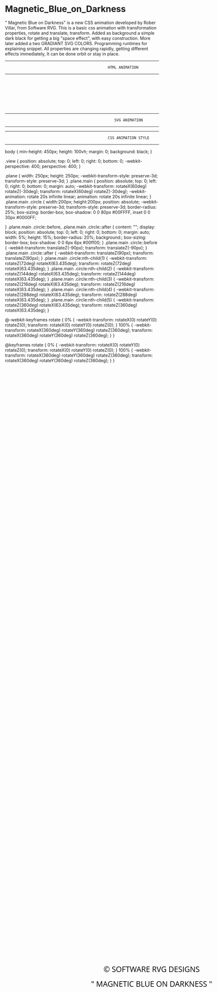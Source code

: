 # Magnetic_Blue_on_Darkness
" Magnetic Blue on Darkness" is a new CSS animation developed by Rober Villar, from Software RVG. This is a basic css animation with transformation properties, rotate and translate, transform. Added as background a simple dark black for getting a big "space effect", with easy construction. More later added a two GRADIANT SVG COLORS. Programming runtimes for explaining snippet.  All properties are changing rapidly, getting different effects immediately, It can be done orbit or stay in place. 

<meta name="generator" content="Software RVG HTML Editor (www.softwarervg.com)">
    <meta name="dcterms.created" content="sa., 03 ago. 2016 01:25:28 GMT">
    <meta name="Software RVG Designs...designing Future" content="css,,development,by;Software-RVG">
    <meta name="keywords" content="css,,Software RVG,3D animation,designs,creative work,artistic work">
    <title>css  animation "magnetic blue on darkness"</title>
    
    
_____________________________________________________________________________________________________________________________

                                                   HTML ANIMATION 

____________________________________________________________________________________________________________________________
    
<div class="view">
  <div class="plane main">
    <div class="circle"></div>
    <div class="circle"></div>
    <div class="circle"></div>
    <div class="circle"></div>
    <div class="circle"></div>
    <div class="circle"></div>
  </div>
</div>
<html><head></head><body><div id="svg-text"><canvas width="800" height="100" style="display: block; touch-action: none; -webkit-user-select: none; -webkit-tap-highlight-color: rgba(0, 24, 88, 0.8);
width: 800px;height: 100px;"></canvas></div>

<style>
      
______________________________________________________________________________________________________________________________

                                                       SET STYLE
                                                       
______________________________________________________________________________________________________________________________
/* Main styles */
@import url(http://fonts.googleapis.com/css?family=Open+Sans:800);

.text {
  fill: url(#gr-radial);
}

/* Other styles */
body {
  min-height: 450px;
  height: 100vh;
  margin: 0; }
body sgv {
  
  background-size: .1em 100%;
  font: 1.1em/1 Open Sans, Impact;
  text-transform: uppercase;
  margin: 0;
}

body text {

  background-size: .1em 100%;
  font: 1.1em/1 Open Sans, Impact;
  text-transform: uppercase;
  margin: 0;
}

svg {
  position: absolute;
  width: 100%;
  height: 140%;
  margin-top:-40px;
}


    </style>
    
    
    
_____________________________________________________________________________________________________________________________

                                                      SVG ANIMATION
                                                     
_____________________________________________________________________________________________________________________________

<div class:"text"="">

<svg viewBox="0 0 600 300">
 <!-- Gradient -->
  <radialGradient id="gr-radial" cx="50%" cy="50%" r="70%">
    <!-- Animation for radius of gradient -->
    <animate attributeName="r" values="0%;150%;100%;0%" dur="3s" repeatCount="indefinite"></animate>
    <!-- Animation for colors of stop-color -->
    <stop stop-color="#FFFf00" offset="0">
      <animate attributeName="stop-color" values="#0000FF;#ffff00;#00FF00;#FF0000;#00FF00;#0000FF;#FFFF00;#00FF00;#FF0000;#0000FF;#FFFF00;#FF0000" dur="20s" repeatCount="indefinite"></animate>
    </stop>
    <stop stop-color="rgba(55,55,55,0)" offset="100%"></stop>
  </radialGradient>
  
 
  <!-- Text -->
  <text text-anchor="middle" x="50%" y="45%" dy=".35em" class="text">
    © SOFTWARE RVG DESIGNS
 </text>
  
 </svg></div></body></html>
 <div class:"text"="">

<svg viewBox="0 0 600 300">
 <!-- Gradient -->
  <radialGradient id="gr-radial" cx="50%" cy="50%" r="70%">
    <!-- Animation for radius of gradient -->
    <animate attributeName="r" values="0%;150%;100%;0%" dur="2s" repeatCount="indefinite"></animate>
    <!-- Animation for colors of stop-color -->
    <stop stop-color="#FFFf00" offset="10">
      <animate attributeName="stop-color" values="#0000FF;#ffff00;#00FF00;#FF0000;#00FF00;#0000FF;#FFFF00;#00FF00;#FF0000;#0000FF;#FFFF00;#FF0000" dur="20s" repeatCount="indefinite"></animate>
    </stop>
    <stop stop-color="rgba(55,55,55,0)" offset="100%"></stop>
  </radialGradient>
  
 
  <!-- Text -->
  <text text-anchor="middle" x="50%" y="55%" dy=".35em" class="text">
   " Magnetic blue on Darkness "
 </text>
  
 </svg></div></body></html>
 
 
_____________________________________________________________________________________________________________________________

                                                   CSS ANIMATION STYLE

_____________________________________________________________________________________________________________________________

body {
  min-height: 450px;
  height: 100vh;
  margin: 0;
  background: black;
}

.view {
  position: absolute;
  top: 0;
  left: 0;
  right: 0;
  bottom: 0;
  -webkit-perspective: 400;
          perspective: 400;
}

.plane {
  width: 250px;
  height: 250px;
  -webkit-transform-style: preserve-3d;
          transform-style: preserve-3d;
}
.plane.main {
  position: absolute;
  top: 0;
  left: 0;
  right: 0;
  bottom: 0;
  margin: auto;
  -webkit-transform: rotateX(60deg) rotateZ(-30deg);
          transform: rotateX(60deg) rotateZ(-30deg);
  -webkit-animation: rotate 20s infinite linear;
          animation: rotate 20s infinite linear;
}
.plane.main .circle {
  width:200px;
  height:200px;
  position: absolute;
  -webkit-transform-style: preserve-3d;
          transform-style: preserve-3d;
  border-radius: 25%;
  box-sizing: border-box;
  box-shadow: 0 0 80px  #00FFFF, inset 0 0 30px #0000FF;
	
}
.plane.main .circle::before, .plane.main .circle::after {
  content: "";
  display: block;
  position: absolute;
  top: 0;
  left: 0;
  right: 0;
  bottom: 0;
  margin: auto;
  width: 5%;
  height: 15%;
  border-radius: 20%;
  background:;
  box-sizing: border-box;
  box-shadow: 0 0 6px 6px #00ff00;
}
.plane.main .circle::before {
  -webkit-transform: translateZ(-90px);
          transform: translateZ(-90px);
}
.plane.main .circle::after {
  -webkit-transform: translateZ(90px);
          transform: translateZ(90px);
}
.plane.main .circle:nth-child(1) {
  -webkit-transform: rotateZ(72deg) rotateX(63.435deg);
          transform: rotateZ(72deg) rotateX(63.435deg);
}
.plane.main .circle:nth-child(2) {
  -webkit-transform: rotateZ(144deg) rotateX(63.435deg);
          transform: rotateZ(144deg) rotateX(63.435deg);
}
.plane.main .circle:nth-child(3) {
  -webkit-transform: rotateZ(216deg) rotateX(63.435deg);
          transform: rotateZ(216deg) rotateX(63.435deg);
}
.plane.main .circle:nth-child(4) {
  -webkit-transform: rotateZ(288deg) rotateX(63.435deg);
          transform: rotateZ(288deg) rotateX(63.435deg);
}
.plane.main .circle:nth-child(5) {
  -webkit-transform: rotateZ(360deg) rotateX(63.435deg);
          transform: rotateZ(360deg) rotateX(63.435deg);
}

@-webkit-keyframes rotate {
  0% {
    -webkit-transform: rotateX(0) rotateY(0) rotateZ(0);
            transform: rotateX(0) rotateY(0) rotateZ(0);
  }
  100% {
    -webkit-transform: rotateX(360deg) rotateY(360deg) rotateZ(360deg);
            transform: rotateX(360deg) rotateY(360deg) rotateZ(360deg);
  }
}

@keyframes rotate {
  0% {
    -webkit-transform: rotateX(0) rotateY(0) rotateZ(0);
            transform: rotateX(0) rotateY(0) rotateZ(0);
  }
  100% {
    -webkit-transform: rotateX(360deg) rotateY(360deg) rotateZ(360deg);
            transform: rotateX(360deg) rotateY(360deg) rotateZ(360deg);
  }
}
